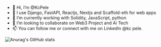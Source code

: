 - 👋 Hi, I’m @KcPele
- 👀 I use Django, FastAPI, Reactjs, Nextjs and Scaffold-eth for web apps 
- 🌱 I’m currently working with Solidity, JavaScript, python
- 💞️ I’m looking to collaborate on Web3 Project and Ai Tech
- 📫 You can follow me or connect with me on LinkedIn @kc pele. 

<!---
KcPele/KcPele is a ✨ special ✨ repository because its `README.md` (this file) appears on your GitHub profile.
You can click the Preview link to take a look at your changes.
--->

![Anurag's GitHub stats](https://github-readme-stats.vercel.app/api?username=KcPele&theme=perussan&show_icons=true)
